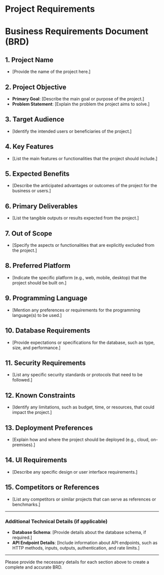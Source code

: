 # Project Requirements

# Business Requirements Document (BRD)

## 1. **Project Name**
   - [Provide the name of the project here.]

## 2. **Project Objective**
   - **Primary Goal**: [Describe the main goal or purpose of the project.]
   - **Problem Statement**: [Explain the problem the project aims to solve.]

## 3. **Target Audience**
   - [Identify the intended users or beneficiaries of the project.]

## 4. **Key Features**
   - [List the main features or functionalities that the project should include.]

## 5. **Expected Benefits**
   - [Describe the anticipated advantages or outcomes of the project for the business or users.]

## 6. **Primary Deliverables**
   - [List the tangible outputs or results expected from the project.]

## 7. **Out of Scope**
   - [Specify the aspects or functionalities that are explicitly excluded from the project.]

## 8. **Preferred Platform**
   - [Indicate the specific platform (e.g., web, mobile, desktop) that the project should be built on.]

## 9. **Programming Language**
   - [Mention any preferences or requirements for the programming language(s) to be used.]

## 10. **Database Requirements**
   - [Provide expectations or specifications for the database, such as type, size, and performance.]

## 11. **Security Requirements**
   - [List any specific security standards or protocols that need to be followed.]

## 12. **Known Constraints**
   - [Identify any limitations, such as budget, time, or resources, that could impact the project.]

## 13. **Deployment Preferences**
   - [Explain how and where the project should be deployed (e.g., cloud, on-premises).]

## 14. **UI Requirements**
   - [Describe any specific design or user interface requirements.]

## 15. **Competitors or References**
   - [List any competitors or similar projects that can serve as references or benchmarks.]

---

### Additional Technical Details (if applicable)
- **Database Schema**: [Provide details about the database schema, if required.]
- **API Endpoint Details**: [Include information about API endpoints, such as HTTP methods, inputs, outputs, authentication, and rate limits.]

---

Please provide the necessary details for each section above to create a complete and accurate BRD.